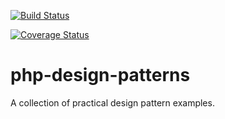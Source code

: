 [![Build Status](https://travis-ci.org/casperwitting/php-design-patterns.svg?branch=master)](https://travis-ci.org/casperwitting/php-design-patterns)

[![Coverage Status](https://coveralls.io/repos/github/casperwitting/php-design-patterns/badge.svg?branch=master)](https://coveralls.io/github/casperwitting/php-design-patterns?branch=master)

# php-design-patterns
A collection of practical design pattern examples. 


